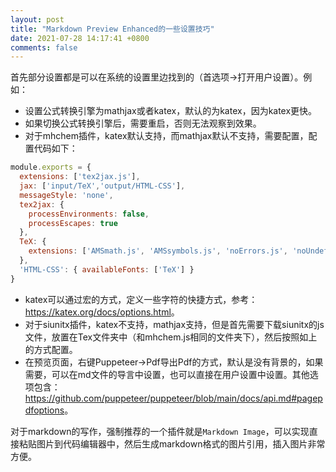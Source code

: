 ```yaml
---
layout: post
title: "Markdown Preview Enhanced的一些设置技巧"
date: 2021-07-28 14:17:41 +0800
comments: false
---
```


首先部分设置都是可以在系统的设置里边找到的（首选项->打开用户设置）。例如：

- 设置公式转换引擎为mathjax或者katex，默认的为katex，因为katex更快。
- 如果切换公式转换引擎后，需要重启，否则无法观察到效果。
- 对于mhchem插件，katex默认支持，而mathjax默认不支持，需要配置，配置代码如下：
```js
module.exports = {
  extensions: ['tex2jax.js'],
  jax: ['input/TeX','output/HTML-CSS'],
  messageStyle: 'none',
  tex2jax: {
    processEnvironments: false,
    processEscapes: true
  },
  TeX: {
    extensions: ['AMSmath.js', 'AMSsymbols.js', 'noErrors.js', 'noUndefined.js', 'mhchem.js', 'siunitx.js']
  },
  'HTML-CSS': { availableFonts: ['TeX'] }
}
```
- katex可以通过宏的方式，定义一些字符的快捷方式，参考：<https://katex.org/docs/options.html>。
- 对于siunitx插件，katex不支持，mathjax支持，但是首先需要下载siunitx的js文件，放置在Tex文件夹中（和mhchem.js相同的文件夹下），然后按照如上的方式配置。
- 在预览页面，右键Puppeteer->Pdf导出Pdf的方式，默认是没有背景的，如果需要，可以在md文件的导言中设置，也可以直接在用户设置中设置。其他选项包含：<https://github.com/puppeteer/puppeteer/blob/main/docs/api.md#pagepdfoptions>。

对于markdown的写作，强制推荐的一个插件就是`Markdown Image`，可以实现直接粘贴图片到代码编辑器中，然后生成markdown格式的图片引用，插入图片非常方便。
